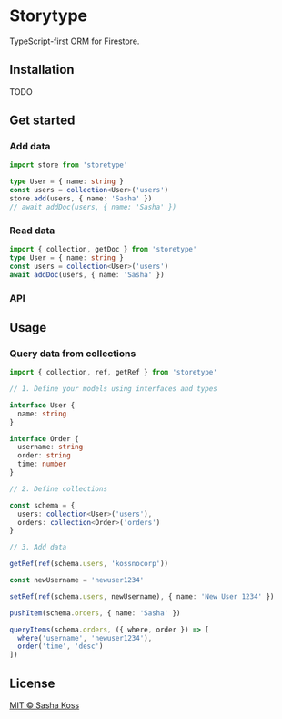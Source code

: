 # Storytype

TypeScript-first ORM for Firestore.

## Installation

TODO

## Get started

### Add data

```ts
import store from 'storetype'

type User = { name: string }
const users = collection<User>('users')
store.add(users, { name: 'Sasha' })
// await addDoc(users, { name: 'Sasha' })
```

### Read data

```ts
import { collection, getDoc } from 'storetype'
type User = { name: string }
const users = collection<User>('users')
await addDoc(users, { name: 'Sasha' })
```

### API

## Usage

### Query data from collections

```ts
import { collection, ref, getRef } from 'storetype'

// 1. Define your models using interfaces and types

interface User {
  name: string
}

interface Order {
  username: string
  order: string
  time: number
}

// 2. Define collections

const schema = {
  users: collection<User>('users'),
  orders: collection<Order>('orders')
}

// 3. Add data

getRef(ref(schema.users, 'kossnocorp'))

const newUsername = 'newuser1234'

setRef(ref(schema.users, newUsername), { name: 'New User 1234' })

pushItem(schema.orders, { name: 'Sasha' })

queryItems(schema.orders, ({ where, order }) => [
  where('username', 'newuser1234'),
  order('time', 'desc')
])
```

## License

[MIT © Sasha Koss](https://kossnocorp.mit-license.org/)
